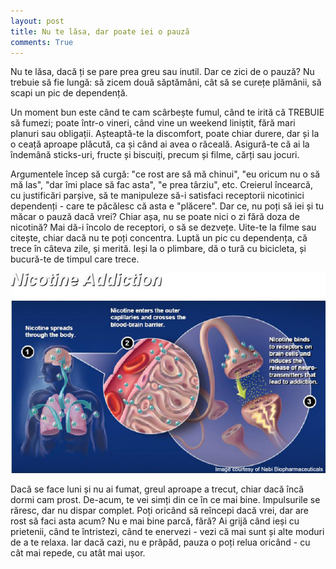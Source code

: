 ```yaml
---
layout: post
title: Nu te lăsa, dar poate iei o pauză
comments: True
---
```


Nu te lăsa, dacă ți se pare prea greu sau inutil. Dar ce zici de o pauză? Nu trebuie să fie lungă: să zicem două săptămâni, cât să se curețe plămânii, să scapi un pic de dependență.

Un moment bun este când te cam scârbește fumul, când te irită că TREBUIE să fumezi; poate într-o vineri, când vine un weekend liniștit, fără mari planuri sau obligații. Așteaptă-te la discomfort, poate chiar durere, dar și la o ceață aproape plăcută, ca și când ai avea o răceală. Asigură-te că ai la îndemână sticks-uri, fructe și biscuiți, precum și filme, cărți sau jocuri.

<!--more-->

Argumentele încep să curgă: "ce rost are să mă chinui", "eu oricum nu o să mă las", "dar îmi place să fac asta", "e prea târziu", etc. Creierul încearcă, cu justificări parșive, să te manipuleze să-i satisfaci receptorii nicotinici dependenți - care te păcălesc că asta e "plăcere". Dar ce, nu poți să iei și tu măcar o pauză dacă vrei? Chiar așa, nu se poate nici o zi fără doza de nicotină? Mai dă-i încolo de receptori, o să se dezvețe. Uite-te la filme sau citește, chiar dacă nu te poți concentra. Luptă un pic cu dependența, că trece în câteva zile, și merită. Ieși la o plimbare, dă o tură cu bicicleta, și bucură-te de timpul care trece.

![Dependența de nicotină](/assets/nicotine-addiction.jpg "Dependența de nicotină")

Dacă se face luni și nu ai fumat, greul aproape a trecut, chiar dacă încă dormi cam prost. De-acum, te vei simți din ce în ce mai bine. Impulsurile se răresc, dar nu dispar complet. Poți oricând să reîncepi dacă vrei, dar are rost să faci asta acum? Nu e mai bine parcă, fără? Ai grijă când ieși cu prietenii, când te întristezi, când te enervezi - vezi că mai sunt și alte moduri de a te relaxa. Iar dacă cazi, nu e prăpăd, pauza o poți relua oricând - cu cât mai repede, cu atât mai ușor.
